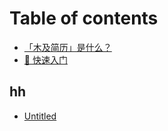 # Table of contents

* [「木及简历」是什么？](README.md)
* [🚀 快速入门](kuai-su-ru-men.md)

## hh

* [Untitled](hh/untitled.md)


